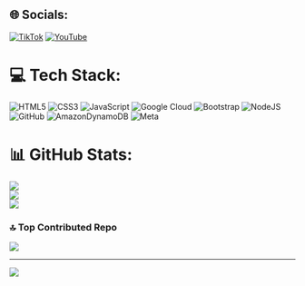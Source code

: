 
## 🌐 Socials:
[![TikTok](https://img.shields.io/badge/TikTok-%23000000.svg?logo=TikTok&logoColor=white)](https://tiktok.com/@@digitaldream01) [![YouTube](https://img.shields.io/badge/YouTube-%23FF0000.svg?logo=YouTube&logoColor=white)](https://youtube.com/@@digitaldream01) 

# 💻 Tech Stack:
![HTML5](https://img.shields.io/badge/html5-%23E34F26.svg?style=for-the-badge&logo=html5&logoColor=white) ![CSS3](https://img.shields.io/badge/css3-%231572B6.svg?style=for-the-badge&logo=css3&logoColor=white) ![JavaScript](https://img.shields.io/badge/javascript-%23323330.svg?style=for-the-badge&logo=javascript&logoColor=%23F7DF1E) ![Google Cloud](https://img.shields.io/badge/GoogleCloud-%234285F4.svg?style=for-the-badge&logo=google-cloud&logoColor=white) ![Bootstrap](https://img.shields.io/badge/bootstrap-%238511FA.svg?style=for-the-badge&logo=bootstrap&logoColor=white) ![NodeJS](https://img.shields.io/badge/node.js-6DA55F?style=for-the-badge&logo=node.js&logoColor=white) ![GitHub](https://img.shields.io/badge/github-%23121011.svg?style=for-the-badge&logo=github&logoColor=white) ![AmazonDynamoDB](https://img.shields.io/badge/Amazon%20DynamoDB-4053D6?style=for-the-badge&logo=Amazon%20DynamoDB&logoColor=white) ![Meta](https://img.shields.io/badge/Meta-%230467DF.svg?style=for-the-badge&logo=Meta&logoColor=white)
# 📊 GitHub Stats:
![](https://github-readme-stats.vercel.app/api?username=Geraudluku&theme=slateorange&hide_border=false&include_all_commits=true&count_private=false)<br/>
![](https://github-readme-streak-stats.herokuapp.com/?user=Geraudluku&theme=slateorange&hide_border=false)<br/>
![](https://github-readme-stats.vercel.app/api/top-langs/?username=Geraudluku&theme=slateorange&hide_border=false&include_all_commits=true&count_private=false&layout=compact)

### 🔝 Top Contributed Repo
![](https://github-contributor-stats.vercel.app/api?username=Geraudluku&limit=5&theme=dark&combine_all_yearly_contributions=true)

---
[![](https://visitcount.itsvg.in/api?id=Geraudluku&icon=10&color=9)](https://visitcount.itsvg.in)

<!-- Proudly created with GPRM ( https://gprm.itsvg.in ) -->
